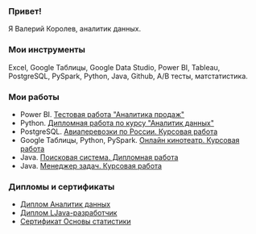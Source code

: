 ### Привет!
Я Валерий Королев, аналитик данных.

### Мои инструменты
Excel, Google Таблицы, Google Data Studio, Power BI, Tableau, PostgreSQL, PySpark, Python, Java, Github, A/B тесты, матстатистика. 

### Мои работы

* Power BI. [Тестовая работа "Аналитика продаж"]()
* Python. [Дипломная работа по курсу "Аналитик данных"](https://github.com/ValeriiKorolev/DAU-21-diploma)
* PostgreSQL. [Авиаперевозки по России. Курсовая работа](https://github.com/ValeriiKorolev/SQL-36-final)
* Google Таблицы, Python, PySpark. [Онлайн кинотеатр. Курсовая работа](https://github.com/ValeriiKorolev/BigData-final)
* Java. [Поисковая система. Дипломная работа](https://github.com/ValeriiKorolev/pcs-jd-diplom)
* Java. [Менеджер задач. Курсовая работа](https://github.com/ValeriiKorolev/pcs-javacore)

### Дипломы и сертификаты
* [Диплом Аналитик данных](https://github.com/ValeriiKorolev/ValeriiKorolev/blob/main/%D0%94%D0%B8%D0%BF%D0%BB%D0%BE%D0%BC%20%D0%90%D0%BD%D0%B0%D0%BB%D0%B8%D1%82%D0%B8%D0%BA%20%D0%B4%D0%B0%D0%BD%D0%BD%D1%8B%D1%85.jpg)
* [Диплом LJava-разработчик](https://github.com/ValeriiKorolev/ValeriiKorolev/blob/main/%D0%94%D0%B8%D0%BF%D0%BB%D0%BE%D0%BC%20java-%D1%80%D0%B0%D0%B7%D1%80%D0%B0%D0%B1%D0%BE%D1%82%D1%87%D0%B8%D0%BA.jpg)
* [Сертификат Основы статистики](https://github.com/ValeriiKorolev/ValeriiKorolev/blob/main/stepik-certificate-76-241aaea.pdf)
